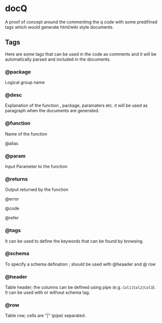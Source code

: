 # docQ
A proof of concept around the commenting the q code with some predifined tags which would generate html/wiki style documents.

## Tags

Here are some tags that can be used in the code as comments and it will be automatically parsed and included in the documents.

### @package
Logical group name 

### @desc
Explanation of the function , package, paramaters etc. it will be used as paragraph when the documents are generated.

### @function
Name of the function 

@alias

### @param
Input Parameter to the function

### @returns
Output returned by the function

@error

@code

@refer

### @tags
It can be used to define the keywords that can be found by browsing.  

### @schema
To specify a schema defination ; should be used with @heaader and @ row

### @header
Table header; the columns can be defined using pipe (e.g. `Col1|Col2|Col3`).
It can be used with or without schema tag.

### @row 
Table row; cells are "|" (pipe) separated.
